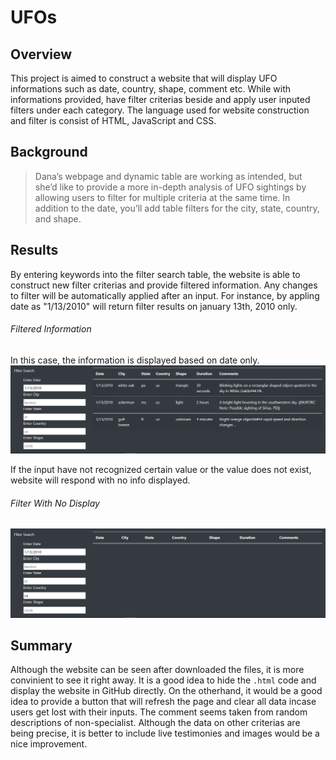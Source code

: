# UFOs
## Overview
This project is aimed to construct a website that will display UFO informations such as date, country, shape, comment etc. While with informations provided, have filter criterias beside and apply user inputed filters under each category. The language used for website construction and filter is consist of HTML, JavaScript and CSS.

## Background
>Dana’s webpage and dynamic table are working as intended, but she’d like to provide a more in-depth analysis of UFO sightings by allowing users to filter for multiple criteria at the same time. In addition to the date, you’ll add table filters for the city, state, country, and shape.

## Results
By entering keywords into the filter search table, the website is able to construct new filter criterias and provide filtered information. Any changes to filter will be automatically applied after an input. For instance, by appling date as "1/13/2010" will return filter results on january 13th, 2010 only.
###### Filtered Information
In this case, the information is displayed based on date only.
![filter](https://github.com/WilliamBHW/UFOs/blob/main/static/images/filter_apply.png)
<br>

If the input have not recognized certain value or the value does not exist, website will respond with no  info displayed.
###### Filter With No Display
![filter_none](https://github.com/WilliamBHW/UFOs/blob/main/static/images/result_empty.png)

## Summary
Although the website can be seen after downloaded the files, it is more convinient to see it right away. It is a good idea to hide the ```.html``` code and display the website in GitHub directly. On the otherhand, it would be a good idea to provide a button that will refresh the page and clear all data incase users get lost with their inputs. The comment seems taken from random descriptions of non-specialist. Although the data on other criterias are being precise, it is better to include live testimonies and images would be a nice improvement.
